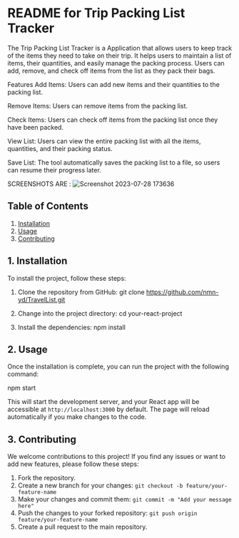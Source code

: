 # README for Trip Packing List Tracker

The Trip Packing List Tracker is a Application that allows users to keep track of the items they need to take on their trip. It helps users to maintain a list of items, their quantities, and easily manage the packing process. Users can add, remove, and check off items from the list as they pack their bags.

Features
Add Items: Users can add new items and their quantities to the packing list.


Remove Items: Users can remove items from the packing list.

Check Items: Users can check off items from the packing list once they have been packed.

View List: Users can view the entire packing list with all the items, quantities, and their packing status.

Save List: The tool automatically saves the packing list to a file, so users can resume their progress later.

SCREENSHOTS ARE  :
![Screenshot 2023-07-28 173636](https://github.com/nmn-yd/Trip-Packing-List-Tracker/assets/97431919/1abb5235-1b64-4c79-b6f7-ad06f59ac407)

## Table of Contents

1. [Installation](#1-installation)
2. [Usage](#2-usage)
3. [Contributing](#4-contributing)

## 1. Installation

To install the project, follow these steps:

1. Clone the repository from GitHub:
   git clone https://github.com/nmn-yd/TravelList.git
2. Change into the project directory: cd your-react-project

3. Install the dependencies: npm install

## 2. Usage

Once the installation is complete, you can run the project with the following command:

npm start

This will start the development server, and your React app will be accessible at `http://localhost:3000` by default. The page will reload automatically if you make changes to the code.

## 3. Contributing

We welcome contributions to this project! If you find any issues or want to add new features, please follow these steps:

1. Fork the repository.
2. Create a new branch for your changes: `git checkout -b feature/your-feature-name`
3. Make your changes and commit them: `git commit -m "Add your message here"`
4. Push the changes to your forked repository: `git push origin feature/your-feature-name`
5. Create a pull request to the main repository.
